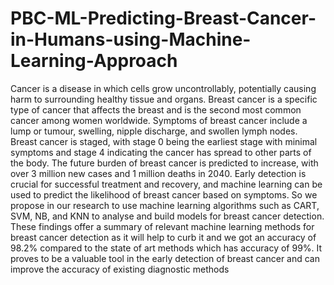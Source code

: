 # PBC-ML-Predicting-Breast-Cancer-in-Humans-using-Machine-Learning-Approach

Cancer is a disease in which cells grow uncontrollably, potentially causing harm to
surrounding healthy tissue and organs. Breast cancer is a specific type of cancer that affects
the breast and is the second most common cancer among women worldwide. Symptoms of
breast cancer include a lump or tumour, swelling, nipple discharge, and swollen lymph
nodes. Breast cancer is staged, with stage 0 being the earliest stage with minimal symptoms
and stage 4 indicating the cancer has spread to other parts of the body. The future burden
of breast cancer is predicted to increase, with over 3 million new cases and 1 million deaths
in 2040. Early detection is crucial for successful treatment and recovery, and machine
learning can be used to predict the likelihood of breast cancer based on symptoms. So we
propose in our research to use machine learning algorithms such as CART, SVM, NB, and
KNN to analyse and build models for breast cancer detection. These findings offer a
summary of relevant machine learning methods for breast cancer detection as it will help to
curb it and we got an accuracy of 98.2% compared to the state of art methods which has
accuracy of 99%. It proves to be a valuable tool in the early detection of breast cancer and
can improve the accuracy of existing diagnostic methods
